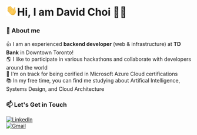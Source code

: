 
# <img src="https://raw.githubusercontent.com/ABSphreak/ABSphreak/master/gifs/Hi.gif" width="30px">Hi, I am David Choi 👨‍💻
### 🎉 About me
👍 I am an experienced **backend developer** (web & infrastructure) at **TD Bank** in Downtown Toronto!  
🌎 I like to participate in various hackathons and collaborate with developers around the world  
🌴 I'm on track for being cerified in Microsoft Azure Cloud certifications  
📚 In my free time, you can find me studying about Artifical Intelligence, Systems Design, and Cloud Architecture  

### 📫 Let's Get in Touch
<a href="https://www.linkedin.com/in/kchoi85/"><img alt="LinkedIn" src="https://img.shields.io/badge/linkedin%20-%230077B5.svg?&style=flat&logo=linkedin&logoColor=white"/></a> &nbsp;  
<a href="mailto:davidchoi0304@gmail.com"><img alt="Gmail" src="https://img.shields.io/badge/Gmail-D14836?style=flat&logo=gmail&logoColor=white" /></a> &nbsp;
